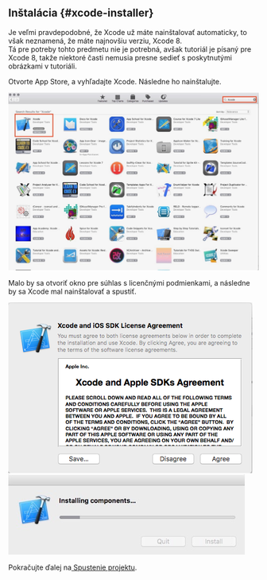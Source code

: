## Inštalácia {#xcode-installer}

Je veľmi pravdepodobné, že Xcode už máte nainštalovať automaticky, to však neznamená, že máte najnovšiu verziu, Xcode 8.  
Tá pre potreby tohto predmetu nie je potrebná, avšak tutoriál je písaný pre Xcode 8, takže niektoré časti nemusia presne sedieť s poskytnutými obrázkami v tutoriáli.

Otvorte App Store, a vyhľadajte Xcode. Následne ho nainštalujte.

![](../assets/Xcode_install.jpg)

Malo by sa otvoriť okno pre súhlas s licenčnými podmienkami, a následne by sa Xcode mal nainštalovať a spustiť.

![](../assets/Xcode_install2.png)![](../assets/Xcode_install3.jpg)

Pokračujte ďalej na[ Spustenie projektu](/xcode/run.md).

